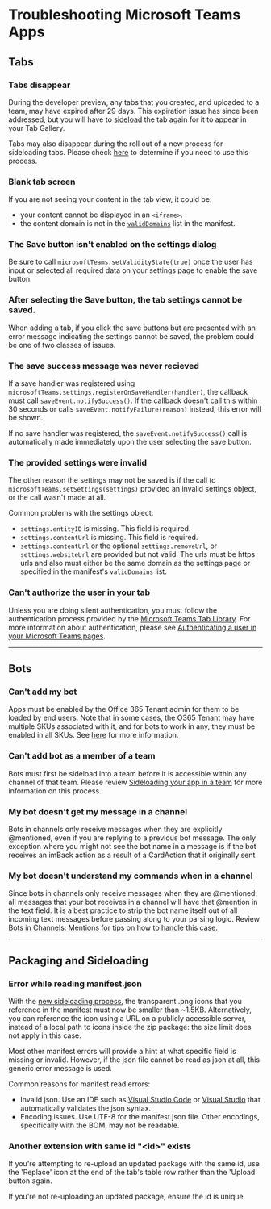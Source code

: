 # Troubleshooting Microsoft Teams Apps


## Tabs 
### Tabs disappear

During the developer preview, any tabs that you created, and uploaded to a team, may have expired after 29 days.  This expiration issue has since been addressed, but you will have to [sideload](sideload.md) the tab again for it to appear in your Tab Gallery.  

Tabs may also disappear during the roll out of a new process for sideloading tabs.  Please check [here](sideload.md) to determine if you need to use this process.

### Blank tab screen

If you are not seeing your content in the tab view, it could be:
* your content cannot be displayed in an `<iframe>`.
* the content domain is not in the [`validDomains`](schema.md#validdomains) list in the manifest.

### The Save button isn't enabled on the settings dialog
Be sure to call `microsoftTeams.setValidityState(true)` once the user has input or selected all required data on your settings page to enable the save button.

### After selecting the Save button, the tab settings cannot be saved.
When adding a tab, if you click the save buttons but are presented with an error message indicating the settings cannot be saved, the problem could be one of two classes of issues.

### The save success message was never recieved
If a save handler was registered using `microsoftTeams.settings.registerOnSaveHandler(handler)`, the callback must call `saveEvent.notifySuccess()`. If the callback doesn't call this within 30 seconds or calls `saveEvent.notifyFailure(reason)` instead, this error will be shown.

If no save handler was registered, the `saveEvent.notifySuccess()` call is automatically made immediately upon the user selecting the save button.

### The provided settings were invalid
The other reason the settings may not be saved is if the call to `microsoftTeams.setSettings(settings)` provided an invalid settings object, or the call wasn't made at all.

Common problems with the settings object:

* `settings.entityID` is missing. This field is required.
* `settings.contentUrl` is missing. This field is required.
* `settings.contentUrl` or the optional `settings.removeUrl`, or `settings.websiteUrl` are provided but not valid. The urls must be https urls and also must either be the same domain as the settings page or specified in the manifest's `validDomains` list.

### Can't authorize the user in your tab
Unless you are doing silent authentication, you must follow the authentication process provided by the [Microsoft Teams Tab Library](jslibrary.md).  For more information about authentication, please see [Authenticating a user in your Microsoft Teams pages](auth.md).

---
## Bots
###  Can't add my bot

Apps must be enabled by the Office 365 Tenant admin for them to be loaded by end users.  Note that in some cases, the O365 Tenant may have multiple SKUs associated with it, and for bots to work in any, they must be enabled in all SKUs.  See [here](https://msdn.microsoft.com/en-us/microsoft-teams/setup#enable-sideloading-of-bots-and-tabs) for more information.


### Can't add bot as a member of a team

Bots must first be sideload into a team before it is accessible within any channel of that team.  Please review [Sideloading your app in a team](sideload.md) for more information on this process.

### My bot doesn't get my message in a channel

Bots in channels only receive messages when they are explicitly @mentioned, even if you are replying to a previous bot message.  The only exception where you might not see the bot name in a message is if the bot receives an imBack action as a result of a CardAction that it originally sent.

### My bot doesn't understand my commands when in a channel

Since bots in channels only receive messages when they are @mentioned, all  messages that your bot receives in a channel will have that @mention in the text field.  It is a best practice to strip the bot name itself out of all incoming text messages before passing along to your parsing logic.  Review [Bots in Channels: Mentions](botsinchannels.md#mentions) for tips on how to handle this case.

---

## Packaging and Sideloading

### Error while reading manifest.json

With the [new sideloading process](sideload.md), the transparent .png icons that you reference in the manifest must now be smaller than ~1.5KB.  Alternatively, you can reference the icon using a URL on a publicly accessible server, instead of a local path to icons inside the zip package: the size limit does not apply in this case.

Most other manifest errors will provide a hint at what specific field is missing or invalid. However, if the json file cannot be read as json at all, this generic error message is used.

Common reasons for manifest read errors:

* Invalid json. Use an IDE such as [Visual Studio Code](https://code.visualstudio.com) or [Visual Studio](https://www.visualstudio.com/vs/) that automatically validates the json syntax.
* Encoding issues. Use UTF-8 for the manifest.json file. Other encodings, specifically with the BOM, may not be readable.

### Another extension with same id "&lt;id&gt;" exists
If you're attempting to re-upload an updated package with the same id, use the 'Replace' icon at the end of the tab's table row rather than the 'Upload' button again.

If you're not re-uploading an updated package, ensure the id is unique.


